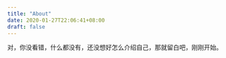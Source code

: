 ```yaml
---
title: "About"
date: 2020-01-27T22:06:41+08:00
draft: false
---
```


对，你没看错，什么都没有，还没想好怎么介绍自己，那就留白吧，刚刚开始。